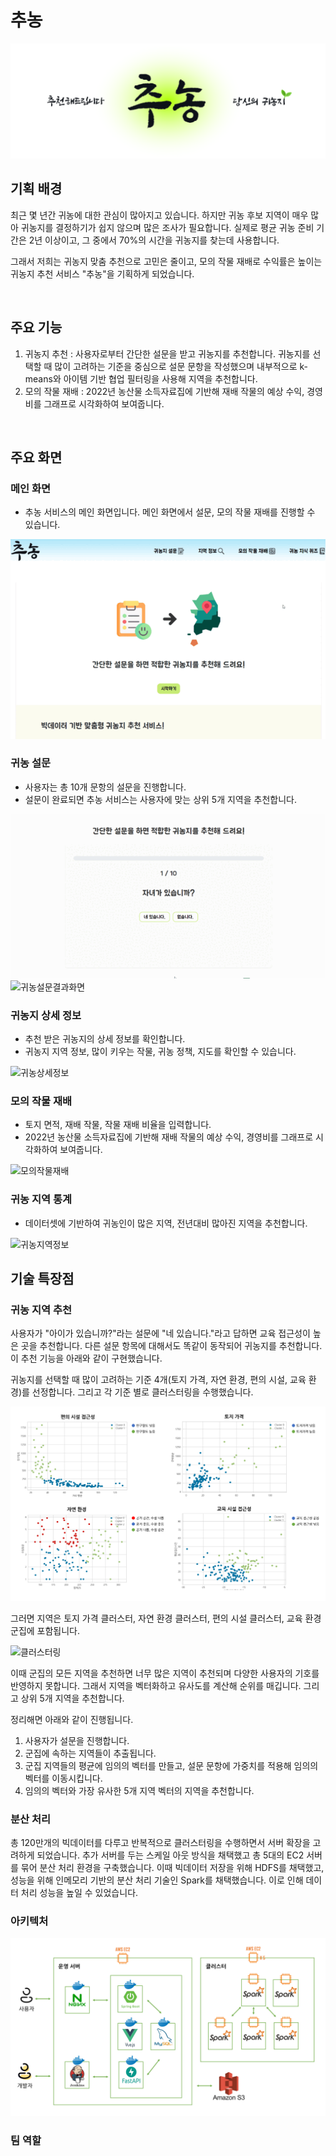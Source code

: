 # 추농

![로고](image/logo.png)

## 기획 배경
최근 몇 년간 귀농에 대한 관심이 많아지고 있습니다. 하지만 귀농 후보 지역이 매우 많아 귀농지를 결정하기가 쉽지 않으며 많은 조사가 필요합니다. 실제로 평균 귀농 준비 기간은 2년 이상이고, 그 중에서 70%의 시간을 귀농지를 찾는데 사용합니다.   

그래서 저희는 귀농지 맞춤 추천으로 고민은 줄이고, 모의 작물 재배로 수익률은 높이는 귀농지 추천 서비스 "추농"을 기획하게 되었습니다.

<br>

## 주요 기능

1. 귀농지 추천 : 사용자로부터 간단한 설문을 받고 귀농지를 추천합니다. 귀농지를 선택할 때 많이 고려하는 기준을 중심으로 설문 문항을 작성했으며 내부적으로 k-means와 아이템 기반 협업 필터링을 사용해 지역을 추천합니다.
2. 모의 작물 재배 : 2022년 농산물 소득자료집에 기반해 재배 작물의 예상 수익, 경영비를 그래프로 시각화하여 보여줍니다.

<br>

## 주요 화면

### 메인 화면

- 추농 서비스의 메인 화면입니다. 메인 화면에서 설문, 모의 작물 재배를 진행할 수 있습니다.

![메인화면](image/귀농메인페이지.gif)

### 귀농 설문

- 사용자는 총 10개 문항의 설문을 진행합니다.
- 설문이 완료되면 추농 서비스는 사용자에 맞는 상위 5개 지역을 추천합니다.

![귀농설문화면](image/귀농설문.gif)
![귀농설문결과화면](image/귀농설문결과.gif)

### 귀농지 상세 정보

- 추천 받은 귀농지의 상세 정보를 확인합니다.
- 귀농지 지역 정보, 많이 키우는 작물, 귀농 정책, 지도를 확인할 수 있습니다.

![귀농상세정보](image/귀농지역상세.gif)

### 모의 작물 재배

- 토지 면적, 재배 작물, 작물 재배 비율을 입력합니다. 
- 2022년 농산물 소득자료집에 기반해 재배 작물의 예상 수익, 경영비를 그래프로 시각화하여 보여줍니다.

![모의작물재배](image/귀농작물.gif)

### 귀농 지역 통계

- 데이터셋에 기반하여 귀농인이 많은 지역, 전년대비 많아진 지역을 추천합니다.

![귀농지역정보](image/귀농지역정보.gif)

## 기술 특장점

### 귀농 지역 추천

사용자가 "아이가 있습니까?"라는 설문에 "네 있습니다."라고 답하면 교육 접근성이 높은 곳을 추천합니다. 다른 설문 항목에 대해서도 똑같이 동작되어 귀농지를 추천합니다. 이 추천 기능을 아래와 같이 구현했습니다.

귀농지를 선택할 때 많이 고려하는 기준 4개(토지 가격, 자연 환경, 편의 시설, 교육 환경)를 선정합니다. 그리고 각 기준 별로 클러스터링을 수행했습니다.

![클러스터링](image/클러스터링.png)

그러면 지역은 토지 가격 클러스터, 자연 환경 클러스터, 편의 시설 클러스터, 교육 환경 군집에 포함됩니다.

![클러스터링](image/클러스터번호.png)

이때 군집의 모든 지역을 추천하면 너무 많은 지역이 추천되며 다양한 사용자의 기호를 반영하지 못합니다. 그래서 지역을 벡터화하고 유사도를 계산해 순위를 매깁니다. 그리고 상위 5개 지역을 추천합니다.

정리해면 아래와 같이 진행됩니다.
1. 사용자가 설문을 진행합니다.
2. 군집에 속하는 지역들이 추출됩니다.
3. 군집 지역들의 평균에 임의의 벡터를 만들고, 설문 문항에 가중치를 적용해 임의의 벡터를 이동시킵니다.
4. 임의의 벡터와 가장 유사한 5개 지역 벡터의 지역을 추천합니다.

### 분산 처리

총 120만개의 빅데이터를 다루고 반복적으로 클러스터링을 수행하면서 서버 확장을 고려하게 되었습니다. 추가 서버를 두는 스케일 아웃 방식을 채택했고 총 5대의 EC2 서버를 묶어 분산 처리 환경을 구축했습니다. 이때 빅데이터 저장을 위해 HDFS를 채택했고, 성능을 위해 인메모리 기반의 분산 처리 기술인 Spark를 채택했습니다. 이로 인해 데이터 처리 성능을 높일 수 있었습니다.

### 아키텍처

![아키텍처](image/아키텍처.PNG)

### 팀 역할


